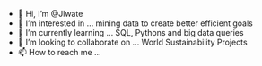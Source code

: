- 👋 Hi, I’m @Jlwate
- 👀 I’m interested in ... mining data to create better efficient goals
- 🌱 I’m currently learning ... SQL, Pythons and big data queries
- 💞️ I’m looking to collaborate on ... World Sustainability Projects
- 📫 How to reach me ...

<!---
Jlwate/Jlwate is a ✨ special ✨ repository because its `README.md` (this file) appears on your GitHub profile.
You can click the Preview link to take a look at your changes.
--->
